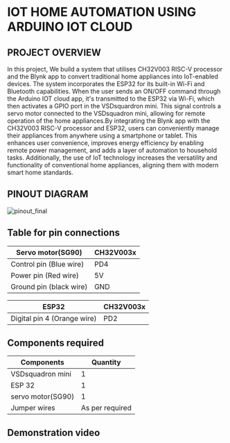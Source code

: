 # IOT HOME AUTOMATION USING ARDUINO IOT CLOUD 

## PROJECT OVERVIEW
In this project, We build a system that utilises CH32V003 RISC-V processor and the Blynk app to convert traditional home appliances into IoT-enabled devices. The system incorporates the ESP32 for its built-in Wi-Fi and Bluetooth capabilities. When the user sends an ON/OFF command through the Arduino IOT cloud app, it's transmitted to the ESP32 via Wi-Fi, which then activates a GPIO port in the VSDsquardron mini. This signal controls a servo motor connected to the VSDsquadron mini, allowing for remote operation of the home appliances.By integrating the Blynk app with the CH32V003 RISC-V processor and ESP32, users can conveniently manage their appliances from anywhere using a smartphone or tablet. This enhances user convenience, improves energy efficiency by enabling remote power management, and adds a layer of automation to household tasks. Additionally, the use of IoT technology increases the versatility and functionality of conventional home appliances, aligning them with modern smart home standards.

## PINOUT DIAGRAM
![pinout_final](https://github.com/sathyanarayanat/VSD-Squadron-mini-internship/assets/71438522/7affb808-8237-4dcd-a462-842e7524d752)


## Table for pin connections

| Servo motor(SG90)  | CH32V003x |
| ------------- | ------------- |
| Control pin (Blue wire) | PD4 |
| Power pin (Red wire)  | 5V |
| Ground pin (black wire) | GND |

| ESP32 | CH32V003x |
| ------------- | ------------- |
| Digital pin 4 (Orange wire) | PD2 |

## Components required
| Components| Quantity |
| ------------- | ------------- |
| VSDsquadron mini | 1 |
| ESP 32  | 1 |
| servo motor(SG90) | 1 |
| Jumper wires | As per required |

## Demonstration video
